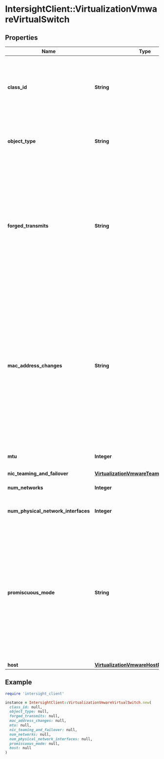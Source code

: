 # IntersightClient::VirtualizationVmwareVirtualSwitch

## Properties

| Name | Type | Description | Notes |
| ---- | ---- | ----------- | ----- |
| **class_id** | **String** | The fully-qualified name of the instantiated, concrete type. This property is used as a discriminator to identify the type of the payload when marshaling and unmarshaling data. | [default to &#39;virtualization.VmwareVirtualSwitch&#39;] |
| **object_type** | **String** | The fully-qualified name of the instantiated, concrete type. The value should be the same as the &#39;ClassId&#39; property. | [default to &#39;virtualization.VmwareVirtualSwitch&#39;] |
| **forged_transmits** | **String** | If forgedTransmits property value is set to reject, outbound frames with a source MAC address different from the one set on the adapter are dropped. If property value is set to accept, the switch does not perform filtering and permits all outbound frames. * &#x60;Reject&#x60; - Indicates that the security policy is rejected. * &#x60;Accept&#x60; - Indicates that the security policy is accepted. | [optional][default to &#39;Reject&#39;] |
| **mac_address_changes** | **String** | If macAddressChanges property value is set to reject and the MAC address of the adapter is changed to a value other than the one specified in .vmx configuration file, the switch drops all inbound frames to the adapter. If property value is set to accept and the MAC address is changed, the switch allows frames to the new MAC address to pass. * &#x60;Reject&#x60; - Indicates that the security policy is rejected. * &#x60;Accept&#x60; - Indicates that the security policy is accepted. | [optional][default to &#39;Reject&#39;] |
| **mtu** | **Integer** | Maximum transmission unit configured on a virtual switch. | [optional] |
| **nic_teaming_and_failover** | [**VirtualizationVmwareTeamingAndFailover**](VirtualizationVmwareTeamingAndFailover.md) |  | [optional] |
| **num_networks** | **Integer** | Number of networks available on this virtual switch. | [optional] |
| **num_physical_network_interfaces** | **Integer** | Number of physical network interfaces connected with this virtual switch. | [optional] |
| **promiscuous_mode** | **String** | If promiscuousMode property value is set to reject, the virtual switch forwards only frames that are addressed to the adapter. If property value is set to accept, the virtual switch forwards all frames to the adapter in compliance with the active VLAN policy for the port to which it is connected. * &#x60;Reject&#x60; - Indicates that the security policy is rejected. * &#x60;Accept&#x60; - Indicates that the security policy is accepted. | [optional][default to &#39;Reject&#39;] |
| **host** | [**VirtualizationVmwareHostRelationship**](VirtualizationVmwareHostRelationship.md) |  | [optional] |

## Example

```ruby
require 'intersight_client'

instance = IntersightClient::VirtualizationVmwareVirtualSwitch.new(
  class_id: null,
  object_type: null,
  forged_transmits: null,
  mac_address_changes: null,
  mtu: null,
  nic_teaming_and_failover: null,
  num_networks: null,
  num_physical_network_interfaces: null,
  promiscuous_mode: null,
  host: null
)
```

